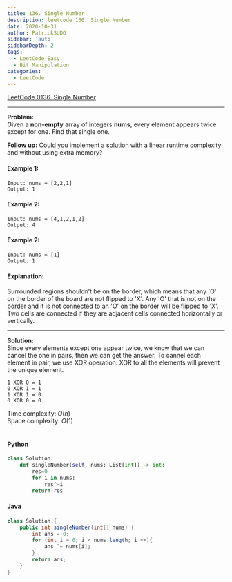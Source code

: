 ```yaml
---
title: 136. Single Number
description: leetcode 136. Single Number
date: 2020-10-31
author: PatrickSUDO
sidebar: 'auto'
sidebarDepth: 2
tags: 
  - LeetCode-Easy
  - Bit Manipulation
categories:
  - LeetCode
---
```

[LeetCode 0136. Single Number](https://leetcode.com/problems/single-number/)

---
**Problem:** <br/>
Given a **non-empty** array of integers **nums**, every element appears twice except for one. Find that single one.

**Follow up:** Could you implement a solution with a linear runtime complexity and without using extra memory?

#### Example 1:

    Input: nums = [2,2,1]
    Output: 1

#### Example 2:

    Input: nums = [4,1,2,1,2]
    Output: 4

#### Example 2:

    Input: nums = [1]
    Output: 1

#### Explanation:

Surrounded regions shouldn’t be on the border, which means that any 'O' on the border of the board are not flipped to 'X'. Any 'O' that is not on the border and it is not connected to an 'O' on the border will be flipped to 'X'. Two cells are connected if they are adjacent cells connected horizontally or vertically.

---
**Solution:** <br/>
Since every elements except one appear twice, we know that we can cancel the one in pairs, then we can get the answer. To cannel each element in pair, we use XOR operation. XOR to all the elements will prevent the unique element.


    1 XOR 0 = 1
    0 XOR 1 = 1
    1 XOR 1 = 0
    0 XOR 0 = 0


Time complexity: $O(n)$</br>
Space complexity: $O(1)$ 
</br>
</br>

#### Python
```python
class Solution:
    def singleNumber(self, nums: List[int]) -> int:
        res=0
        for i in nums:
            res^=i
        return res
```


#### Java
```java
class Solution {
    public int singleNumber(int[] nums) {
        int ans = 0;
        for (int i = 0; i < nums.length; i ++){
            ans ^= nums[i];
        }
        return ans;
    }
}
```
<Disqus shortname="patricksudo" />